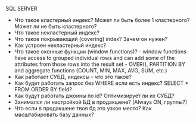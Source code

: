 SQL SERVER
* Что такое кластерный индекс? Может ли быть более 1 кластерного? Может ли не быть кластерного?
* Что такое некластерный индекс?
* Что такое покрывающий (covering) index? Зачем он нужен?
* Как устроен некластерный индекс?
* Что такое оконные функции (window functions)? - window functions have access to grouped individual rows and can add       some of the attributes from those rows into the result set - OVER(), PARTITION BY and aggregate functions (COUNT, MIN,      MAX, AVG, SUM, etc.)
* Как работает СУБД, индексы - что это такое?
* Как будет работать запрос без WHERE если есть индекс? SELECT * FROM ORDER BY field? 
* Как будут работать джоины по id? Оптимизирует ли их СУБД?
* Занимался ли настройкой БД в продакшене? (Always ON, группы?)
* Что если в продакшене твоя бд это узкое место? Как масштабировать базу данных?